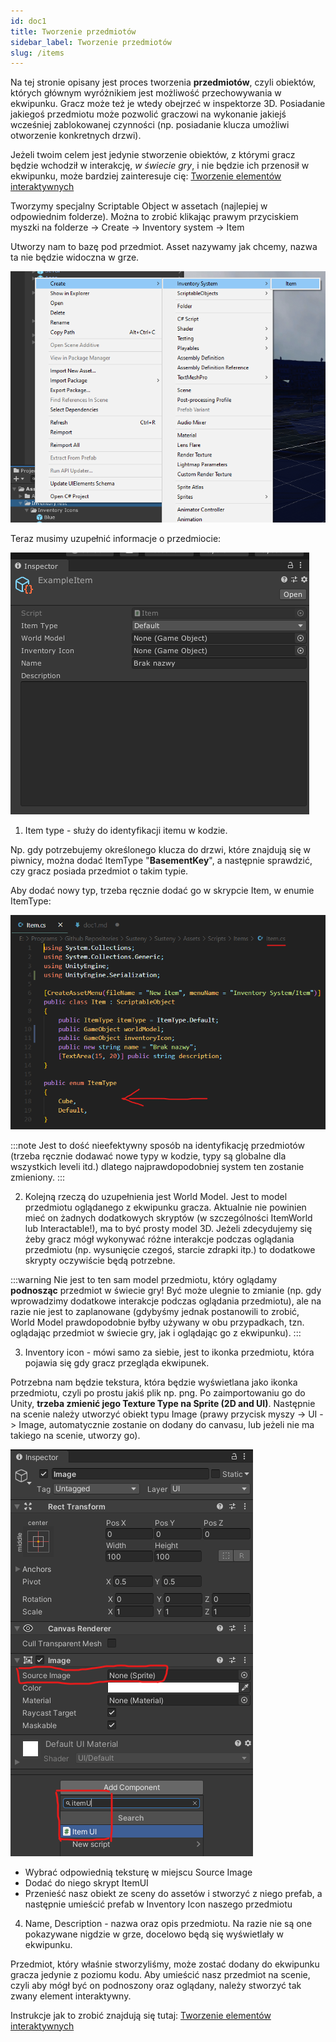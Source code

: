 ```yaml
---
id: doc1
title: Tworzenie przedmiotów
sidebar_label: Tworzenie przedmiotów
slug: /items
---
```


Na tej stronie opisany jest proces tworzenia **przedmiotów**, czyli obiektów, których głównym wyróżnikiem jest możliwość przechowywania w ekwipunku. Gracz może też je wtedy obejrzeć w inspektorze 3D. Posiadanie jakiegoś przedmiotu może pozwolić graczowi na wykonanie jakiejś wcześniej zablokowanej czynności (np. posiadanie klucza umożliwi otworzenie konkretnych drzwi).

Jeżeli twoim celem jest jedynie stworzenie obiektów, z którymi gracz będzie wchodził w interakcję, *w świecie gry*, i nie będzie ich przenosił w ekwipunku, może bardziej zainteresuje cię: [Tworzenie elementów interaktywnych](interactables)

Tworzymy specjalny Scriptable Object w assetach (najlepiej w odpowiednim folderze). Można to zrobić klikając prawym przyciskiem myszki na folderze -> Create -> Inventory system -> Item

Utworzy nam to bazę pod przedmiot.
Asset nazywamy jak chcemy, nazwa ta nie będzie widoczna w grze.

![img](../static/img/creating_items_1.png)

Teraz musimy uzupełnić informacje o przedmiocie:

![img](../static/img/creating_items_2.png)

1. Item type - służy do identyfikacji itemu w kodzie.

Np. gdy potrzebujemy określonego klucza do drzwi, które znajdują się w piwnicy, można dodać ItemType "**BasementKey**", a następnie sprawdzić, czy gracz posiada przedmiot o takim typie.

Aby dodać nowy typ, trzeba ręcznie dodać go w skrypcie Item, w enumie ItemType:

![img](../static/img/creating_items_3.png)

:::note
Jest to dość nieefektywny sposób na identyfikację przedmiotów (trzeba ręcznie dodawać nowe typy w kodzie, typy są globalne dla wszystkich leveli itd.) dlatego najprawdopodobniej system ten zostanie zmieniony.
:::

2. Kolejną rzeczą do uzupełnienia jest World Model. Jest to model przedmiotu oglądanego z ekwipunku gracza. Aktualnie nie powinien mieć on żadnych dodatkowych skryptów (w szczególności ItemWorld lub Interactable!), ma to być prosty model 3D. Jeżeli zdecydujemy się żeby gracz mógł wykonywać różne interakcje podczas oglądania przedmiotu (np. wysunięcie czegoś, starcie zdrapki itp.) to dodatkowe skrypty oczywiście będą potrzebne.

:::warning
Nie jest to ten sam model przedmiotu, który oglądamy **podnosząc** przedmiot w świecie gry! Być może ulegnie to zmianie (np. gdy wprowadzimy dodatkowe interakcje podczas oglądania przedmiotu), ale na razie nie jest to zaplanowane (gdybyśmy jednak postanowili to zrobić, World Model prawdopodobnie byłby używany w obu przypadkach, tzn. oglądając przedmiot w świecie gry, jak i oglądając go z ekwipunku).
:::

3. Inventory icon - mówi samo za siebie, jest to ikonka przedmiotu, która pojawia się gdy gracz przegląda ekwipunek.

Potrzebna nam będzie tekstura, która będzie wyświetlana jako ikonka przedmiotu, czyli po prostu jakiś plik np. png. Po zaimportowaniu go do Unity, **trzeba zmienić jego Texture Type na Sprite (2D and UI)**. Następnie na scenie należy utworzyć obiekt typu Image (prawy przycisk myszy -> UI -> Image, automatycznie zostanie on dodany do canvasu, lub jeżeli nie ma takiego na scenie, utworzy go).

![img](../static/img/creating_items_icon.png)

- Wybrać odpowiednią teksturę w miejscu Source Image
- Dodać do niego skrypt ItemUI
- Przenieść nasz obiekt ze sceny do assetów i stworzyć z niego prefab, a następnie umieścić prefab w Inventory Icon naszego przedmiotu

4. Name, Description - nazwa oraz opis przedmiotu.
Na razie nie są one pokazywane nigdzie w grze, docelowo będą się wyświetlały w ekwipunku.

Przedmiot, który właśnie stworzyliśmy, może zostać dodany do ekwipunku gracza jedynie z poziomu kodu.
Aby umieścić nasz przedmiot na scenie, czyli aby mógł być on podnoszony oraz oglądany, należy stworzyć tak zwany element interaktywny.

Instrukcje jak to zrobić znajdują się tutaj: [Tworzenie elementów interaktywnych](interactables)